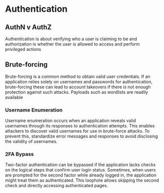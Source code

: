 # Authentication

## AuthN v AuthZ

Authentication is about verifying who a user is claiming to be and authorization is  whether the user is allowed to access and  perform privileged actions

## Brute-forcing

Brute-forcing is a common method to obtain valid user credentials. If an application relies solely on usernames and passwords for authentication, brute-forcing these can lead to account takeovers if there is not enough protection against such attacks. Payloads such as wordlists are readily available&#x20;

### Username Enumeration

Username enumeration occurs when an application reveals valid usernames through its responses to authentication attempts. This enables attackers to discover valid usernames for use in brute-force attacks. To prevent this, standardize error messages and responses to avoid disclosing the validity of usernames.

### 2FA Bypass

Two-factor authentication can be bypassed if the application lacks checks on the logical steps that confirm user login status. Sometimes, when users are prompted for the second factor while already logged in, the application might treat them as authenticated. This loophole allows skipping the second check and directly accessing authenticated pages.
